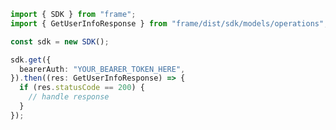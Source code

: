 <!-- Start SDK Example Usage -->
```typescript
import { SDK } from "frame";
import { GetUserInfoResponse } from "frame/dist/sdk/models/operations";

const sdk = new SDK();

sdk.get({
  bearerAuth: "YOUR_BEARER_TOKEN_HERE",
}).then((res: GetUserInfoResponse) => {
  if (res.statusCode == 200) {
    // handle response
  }
});
```
<!-- End SDK Example Usage -->